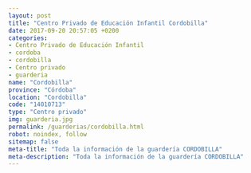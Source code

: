 ```yaml
---
layout: post
title: "Centro Privado de Educación Infantil Cordobilla"
date: 2017-09-20 20:57:05 +0200
categories:
- Centro Privado de Educación Infantil
- cordoba
- cordobilla
- Centro privado
- guarderia
name: "Cordobilla"
province: "Córdoba"
location: "Cordobilla"
code: "14010713"
type: "Centro privado"
img: guarderia.jpg
permalink: /guarderias/cordobilla.html
robot: noindex, follow
sitemap: false
meta-title: "Toda la información de la guardería CORDOBILLA"
meta-description: "Toda la información de la guardería CORDOBILLA"
---
```

